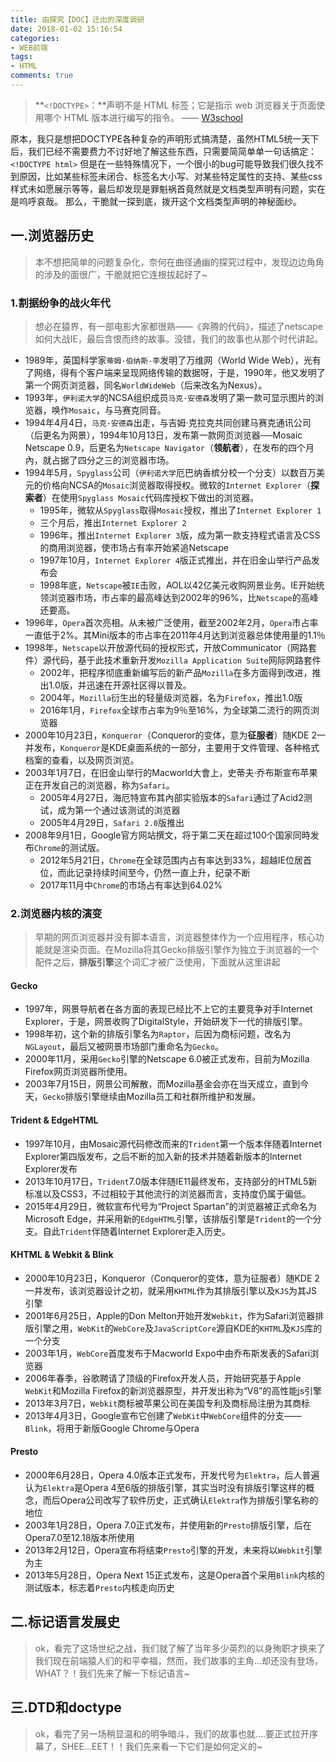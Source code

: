 ```yaml
---
title: 由探究【DOC】迁出的深度调研
date: 2018-01-02 15:16:54
categories:
- WEB前端
tags: 
- HTML
comments: true
---
```


>**`<!DOCTYPE>`：**声明不是 HTML 标签；它是指示 web 浏览器关于页面使用哪个 HTML 版本进行编写的指令。    —— [W3school](http://www.w3school.com.cn/tags/tag_doctype.asp)

<!-- more -->

原本，我只是想把DOCTYPE各种复杂的声明形式搞清楚，虽然HTML5统一天下后，我们已经不需要费力不讨好地了解这些东西，只需要简简单单一句话搞定：
`<!DOCTYPE html>`
但是在一些特殊情况下，一个很小的bug可能导致我们很久找不到原因，比如某些标签未闭合、标签名大小写、对某些特定属性的支持、某些css样式未如愿展示等等，最后却发现是罪魁祸首竟然就是文档类型声明有问题，实在是呜呼哀哉。
那么，干脆就一探到底，拨开这个文档类型声明的神秘面纱。

## 一.浏览器历史

> 本不想把简单的问题复杂化，奈何在曲径通幽的探究过程中，发现边边角角的涉及的面很广，干脆就把它连根拔起好了~

### 1.割据纷争的战火年代

> 想必在猿界，有一部电影大家都很熟——《奔腾的代码》，描述了netscape如何大战IE，最后含恨而终的故事。没错，我们的故事也从那个时代讲起。

- 1989年，英国科学家`蒂姆·伯纳斯-李`发明了万维网（World Wide Web），光有了网络，得有个客户端来呈现网络传输的数据呀，于是，1990年，他又发明了第一个网页浏览器，同名`WorldWideWeb`（后来改名为Nexus）。
- 1993年，`伊利诺大学`的NCSA组织成员`马克·安德森`发明了第一款可显示图片的浏览器，唤作`Mosaic`，与马赛克同音。
- 1994年4月4日，`马克·安德森`出走，与吉姆·克拉克共同创建马赛克通讯公司（后更名为网景），1994年10月13日，发布第一款网页浏览器──Mosaic Netscape 0.9，后更名为`Netscape Navigator`（**领航者**），在发布的四个月內，就占据了四分之三的浏览器市场。
- 1994年5月，`Spyglass`公司（`伊利诺大学`厄巴纳香槟分校一个分支）以数百万美元的价格向NCSA的`Mosaic`浏览器取得授权。微软的`Internet Explorer`（**探索者**）在使用`Spyglass Mosaic`代码库授权下做出的浏览器。
	- 1995年，微软从`Spyglass`取得`Mosaic`授权，推出了`Internet Explorer 1`
	- 三个月后，推出`Internet Explorer 2`
	- 1996年，推出`Internet Explorer 3`版，成为第一款支持程式语言及CSS的商用浏览器，使市场占有率开始紧追Netscape
	- 1997年10月，`Internet Explorer 4`版正式推出，并在旧金山举行产品发布会
	- 1998年底，`Netscape`被`IE`击败，AOL以42亿美元收购网景业务。IE开始统领浏览器市场，市占率的最高峰达到2002年的96%，比`Netscape`的高峰还要高。
- 1996年，`Opera`首次亮相。从未被广泛使用，截至2002年2月，`Opera`市占率一直低于2%。其Mini版本的市占率在2011年4月达到浏览器总体使用量的1.1％
- 1998年，`Netscape`以开放源代码的授权形式，开放Communicator（网路套件）源代码，基于此技术重新开发`Mozilla Application Suite`网际网路套件
	- 2002年，把程序彻底重新编写后的新产品`Mozilla`在多方面得到改进，推出1.0版，并迅速在开源社区得以普及。
	- 2004年，`Mozilla`衍生出的轻量级浏览器，名为`Firefox`，推出1.0版
	- 2016年1月，`Firefox`全球市占率为9％至16%，为全球第二流行的网页浏览器
- 2000年10月23日，`Konqueror`（Conqueror的变体，意为**征服者**）随KDE 2一并发布，`Konqueror`是KDE桌面系统的一部分，主要用于文件管理、各种格式档案的查看，以及网页浏览。
- 2003年1月7日，在旧金山举行的Macworld大會上，史蒂夫·乔布斯宣布苹果正在开发自己的浏览器，称为`Safari`。
	- 2005年4月27日，海厄特宣布其內部实验版本的`Safari`通过了Acid2测试，成为第一个通过该测试的浏览器
	- 2005年4月29日，`Safari 2.0`版推出
- 2008年9月1日，Google官方网站撰文，将于第二天在超过100个国家同時发布`Chrome`的测试版。
	- 2012年5月21日，`Chrome`在全球范围内占有率达到33%，超越IE位居首位，而此记录持续时间至今，仍然一直上升，纪录不断
	- 2017年11月中`Chrome`的市场占有率达到64.02%

### 2.浏览器内核的演变

> 早期的网页浏览器并没有脚本语言，浏览器整体作为一个应用程序，核心功能就是渲染页面。在Mozilla将其Gecko排版引擎作为独立于浏览器的一个配件之后，**排版引擎**这个词汇才被广泛使用，下面就从这里讲起

#### Gecko

- 1997年，网景导航者在各方面的表现已经比不上它的主要竞争对手Internet Explorer，于是，网景收购了DigitalStyle，开始研发下一代的排版引擎。
- 1998年初，这个新的排版引擎名为`Raptor`，后因为商标问题，改名为`NGLayout`，最后又被网景市场部门重命名为`Gecko`。
- 2000年11月，采用`Gecko`引擎的Netscape 6.0被正式发布，目前为Mozilla Firefox网页浏览器所使用。
- 2003年7月15日，网景公司解散，而Mozilla基金会亦在当天成立，直到今天，`Gecko`排版引擎继续由Mozilla员工和社群所维护和发展。

#### Trident & EdgeHTML

- 1997年10月，由Mosaic源代码修改而来的`Trident`第一个版本伴随着Internet Explorer第四版发布，之后不断的加入新的技术并随着新版本的Internet Explorer发布
- 2013年10月17日，`Trident`7.0版本伴随IE11最终发布，支持部分的HTML5新标准以及CSS3，不过相较于其他流行的浏览器而言，支持度仍属于偏低。
- 2015年4月29日，微软宣布代号为“Project Spartan”的浏览器被正式命名为Microsoft Edge，并采用新的`EdgeHTML`引擎，该排版引擎是`Trident`的一个分支。自此`Trident`伴随着Internet Explorer走入历史。

#### KHTML & Webkit & Blink

- 2000年10月23日，Konqueror（Conqueror的变体，意为征服者）随KDE 2一并发布，该浏览器设计之初，就采用`KHTML`作为其排版引擎以及`KJS`为其JS引擎
- 2001年6月25日，Apple的Don Melton开始开发`Webkit`，作为Safari浏览器排版引擎之用，`WebKit`的`WebCore`及`JavaScriptCore`源自KDE的`KHTML`及`KJS`库的一个分支
- 2003年1月，`WebCore`首度发布于Macworld Expo中由乔布斯发表的Safari浏览器
- 2006年春季，谷歌聘请了顶级的Firefox开发人员，开始研究基于Apple `WebKit`和Mozilla Firefox的新浏览器原型，并开发出称为“V8”的高性能js引擎
- 2013年3月7日，`Webkit`商标被苹果公司在美国专利及商标局注册为其商标
- 2013年4月3日，Google宣布它创建了`WebKit`中`WebCore`组件的分支——`Blink`，将用于新版Google Chrome与Opera

#### Presto

- 2000年6月28日，Opera 4.0版本正式发布，开发代号为`Elektra`，后人普遍认为`Elektra`是Opera 4至6版的排版引擎，其实当时没有排版引擎这样的概念，而后Opera公司改写了软件历史，正式确认`Elektra`作为排版引擎名称的地位
- 2003年1月28日，Opera 7.0正式发布，并使用新的`Presto`排版引擎，后在Opera7.0至12.18版本所使用
- 2013年2月12日，Opera宣布将结束`Presto`引擎的开发，未来将以`Webkit`引擎为主
- 2013年5月28日，Opera Next 15正式发布，这是Opera首个采用`Blink`内核的测试版本，标志着`Presto`内核走向历史

## 二.标记语言发展史

> ok，看完了这场世纪之战，我们就了解了当年多少英烈的以身殉职才换来了我们现在前端猿人们的和平幸福，然而，我们故事的主角...却还没有登场，WHAT？！我们先来了解一下标记语言~


## 三.DTD和doctype

> ok，看完了另一场稍显温和的明争暗斗，我们的故事也就....要正式拉开序幕了，SHEE...EET！！我们先来看一下它们是如何定义的~
